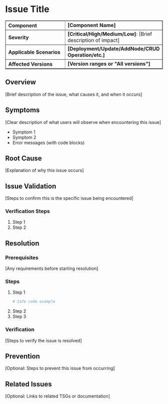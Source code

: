 # Issue Title

<table border="1" cellpadding="6" cellspacing="0" style="border-collapse:collapse; margin-bottom:1em;">
  <tr>
    <th style="text-align:left; width: 180px;">Component</th>
    <td><strong>[Component Name]</strong></td>
  </tr>
  <tr>
    <th style="text-align:left; width: 180px;">Severity</th>
    <td><strong>[Critical/High/Medium/Low]</strong>: [Brief description of impact]</td>
  </tr>
  <tr>
    <th style="text-align:left;">Applicable Scenarios</th>
    <td><strong>[Deployment/Update/AddNode/CRUD Operation/etc.]</strong></td>
  </tr>
  <tr>
    <th style="text-align:left;">Affected Versions</th>
    <td><strong>[Version ranges or "All versions"]</strong></td>
  </tr>
</table>

## Overview

[Brief description of the issue, what causes it, and when it occurs]

## Symptoms

[Clear description of what users will observe when encountering this issue]

- Symptom 1
- Symptom 2
- Error messages (with code blocks)

## Root Cause

[Explanation of why this issue occurs]

## Issue Validation

[Steps to confirm this is the specific issue being encountered]

### Verification Steps

1. Step 1
2. Step 2

## Resolution

### Prerequisites

[Any requirements before starting resolution]

### Steps

1. Step 1
   ```powershell
   # Safe code example
   ```
2. Step 2
3. Step 3

### Verification

[Steps to verify the issue is resolved]

## Prevention

[Optional: Steps to prevent this issue from occurring]

## Related Issues

[Optional: Links to related TSGs or documentation]